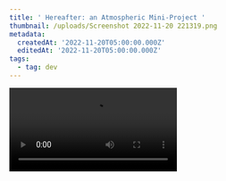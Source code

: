 ```yaml
---
title: ' Hereafter: an Atmospheric Mini-Project '
thumbnail: /uploads/Screenshot 2022-11-20 221319.png
metadata:
  createdAt: '2022-11-20T05:00:00.000Z'
  editedAt: '2022-11-20T05:00:00.000Z'
tags:
  - tag: dev
---
```


<video src="https://www.youtube.com/embed/HuS94ivQRok" />

## Game Overview

Hereafter is a 2D game which was developed for the Ottawa Global Game Jam 2018. The theme for the game jam was “transmission”. We had a team of four, and 3 days to complete the project. After considering possible game ideas involving the transmission of signals, or the transmission of an engine, we took the theme in a unique direction: what about transmissions between the mortal and spiritual planes of existence? What about the transmission of a soul to the afterlife?

The result of our brainstorming led us to Hereafter. In Hereafter, the player character (PC) is alone in the forest, on the brink of death, fading between the mortal and spiritual planes. But in the spiritual plane, the PC encounters the spirits of those who have died before him. They give him the strength to carry on a little longer, and hint at the location of other spirits via riddles. The game ends when the PC finds all the spirits or dies.

The primary focus of Hereafter is atmosphere. In particular, our priority was to ensure that the mortal and spiritual planes have distinct atmospheres, while maintaining the same general geography. This was achieved via visual art and music. In the following section, I will outline the implementation of Hereafter, and highlight my contributions.

## Implementation Details&#x20;

As mentioned previously, our main goal in the creation of Hereafter was atmosphere. It is my opinion that the music and sound design of a game plays a major role in the mood and feeling it imparts to the player. Because of this, sound design became my primary focus in development.  I also implemented the presentation of dialogue and riddles presented to the PC by the spirits. The following subsections will outline the core implementation of Hereafter, highlighting my main contributions.&#x20;

### The GameManager&#x20;

The GameManager uses the singleton design pattern and contains any functions and variables that are relevant to tracking the game state, and any other top-level implementation. Most importantly, the GameManager contains the boolean variable Astral, which describes whether the PC is in the mortal or spiritual plane. When the player is close enough to a yet-undiscovered spirit, he passes into the spiritual plane (Astral = true) until the spirit has finished their dialogue, at which point he passes back into the mortal plane (Astral = false ).

### The SoundMaster&#x20;

The SoundMaster, also a singleton, is a child of the GameManager, and controls all music and sound for the game. The SoundManager has two children, Music and SFX, which store all music and sounds as AudioSources. The game’s music is separated into individual loopable tracks of equal length. These tracks are then played back synchronously to create a “full song”. The benefit of this implementation is that tracks can be added or subtracted to change the tone/feeling of the resulting song. The hook tracks are present in both the mortal and spiritual planes. When the PC is in the mortal plane, the beat and bass tracks are added, and the harmony tracks removed. When in the spiritual plane, the beat and bass tracks are removed, and the harmony added. The result is two cohesive songs with different moods, which can be swapped to/from at any time. The game’s SFX are either played randomly (in the case of ambient bird calls, wind, and rain), or on certain triggers (i.e., when the PC passes into another plane, an arpeggio is played).

### Spirits and Dialogue&#x20;

There are 6 spirits in the game, each with their own unique dialogue. Since this was a game jam with limited time for implementation, we needed a quick way to handle dialogue for all of the spirits. I therefore implemented spirit dialogue using XML files, and a custom XML Reader script. Each spirit has a corresponding XML file, containing the following tags:&#x20;

* \<Dialogue> → A container tag for all of a spirit’s dialogue.
* \<Line> → A line of dialogue. Lines are shown in sequence, so the XML Reader simply  stores them in a List\<string>, which is passed to the spirit’s script.&#x20;
* \<Hint> → A hint for the player to find an undiscovered spirit. The player is allowed to find  spirits in any order, so each spirit needs to have a hint for all other spirits. When the  player discovers a spirit, that spirit chooses an undiscovered spirit to hint at. The spirit to  which a hint pertains is stored in the attribute “ghostName”. Hints are stored by the XML  Reader in a Dictionary\<string,string>, where the key is the “ghostName”, and the value is  the hint text.

<image url="/uploads/dialogue-xml.png" caption="An example of the structure of a dialogue XML file." />

### Evaluation&#x20;

Overall, I believe that with Hereafter, we succeeded in our goal of creating two distinct  atmospheres using art and music. However, a shortcoming that all team members identified is  the lack of a compelling game mechanic. It would make more sense to call Hereafter a sort of  “experience” rather than a game, for this reason. This lack of mechanical interest is likely due to  the short development schedule. If afforded more time to further design the core gameplay, we  might have chosen to make the game a platformer. What if the game was split into levels, in  which the player had to circumvent obstacles by passing to/from the mortal/spiritual planes? However, having said all of this, I still find Hereafter to be an affecting experience because of  the effort we made to create a dark but whimsical atmosphere.

